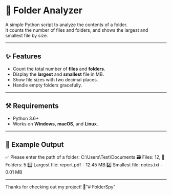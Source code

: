 # 📂 Folder Analyzer

A simple Python script to analyze the contents of a folder.  
It counts the number of files and folders, and shows the largest and smallest file by size.

---

## ✨ Features
- Count the total number of **files** and **folders**.
- Display the **largest** and **smallest** file in MB.
- Show file sizes with two decimal places.
- Handle empty folders gracefully.

---

## ⚒️ Requirements
- Python 3.6+
- Works on **Windows**, **macOS**, and **Linux**.

---

## 📌 Example Output
✅ Please enter the path of a folder: C:\Users\Test\Documents
🗃️  Files: 12, 📁 Folders: 5
1️⃣  Largest file: report.pdf - 12.45 MB
2️⃣  Smallest file: notes.txt - 0.01 MB

---

Thanks for checking out my project! 🩵"# FolderSpy" 
